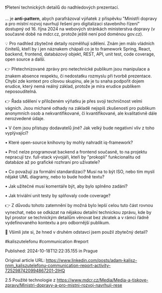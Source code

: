 ❗Pletení technických detailů do nadhledových prezentací.


... je **anti-pattern**, abych parafrázoval výňatek z příspěvku "Ministři dopravy a pro místní rozvoj navrhují řešení pro digitalizaci stavebního řízení" dostupný od 16. října 2024 na webových stránkách ministerstva dopravy (v současné době na mdcr.cz, protože ještě není pod doménou gov.cz).


💡 Pro nadhled zbytečné detaily rozmělňují sdělení. Znám jen málo vládních činitelů, kteří by i jen náznakem chápali co je to framework Spring, React, backend, frontend, databázový objekt, REST, API, unit test, code coverage, open source a další.


👉 Přetechnizované zprávy pro netechnické publikum jsou manipulace a znakem absence respektu, či nedostatku rozmyslu při tvorbě prezentace. Chybí zde kontext pro cílovou skupinu, ale je tu snaha podpořit dojem erudice, který nemá reálný základ, protože je míra erudice publikem neposouditelná.


👉 Řada sdělení v přiloženém výňatku je přes svoji techničnost velmi vágních. Jsou míchané odhady na základě nejspíš zkušeností pro publikum anonymních osob a nekvantifikované, či kvantifikované, ale kvalitativně dále nerozvedené údaje. 


• V čem jsou přístupy dodavatelů jiné? Jak velký bude negativní vliv z toho vyplývající?

• Které open-source knihovny by mohly nahradit iq-framework?

• Proč nelze programovat backend a frontend současně, to na projektu nepracují tzv. full-stack vývojáři, kteří by "prokopli" funkcionalitu od databáze až po grafické rozhraní pro uživatele?

• Co považují za formální standardizaci? Musí na to být ISO, nebo tím myslí nějaké UML diagramy, nebo to bude hodně textu?

• Jak užitečné musí komentáře být, aby bylo splněno zadání?

• Jak triviální unit testy by splňovaly code coverage?


👉 Z důvodu tohoto zatemnění by možná bylo lepší celou tuto část rovnou vynechat, nebo se odkázat na nějakou detailní technickou zprávu, kde by byl prostor se technickým detailům věnovat bez zkratek a v rámci řádně vydefinovaného kontextu a pro odbornější publikum.


🤔 Všimli jste si, že hned v druhém odstavci jsem použil zbytečný detail?


#kaliszutelefonu #communication #report


Published: 2024-10-18T12:22:35.155 in Prague

Original article URL: https://www.linkedin.com/posts/adam-kalisz-nnm_kaliszutelefonu-communication-report-activity-7252987420994867201-2lHQ

2.5 Použité technologie z https://www.mdcr.cz/Media/Media-a-tiskove-zpravy/Ministri-dopravy-a-pro-mistni-rozvoj-navrhuji-rese
